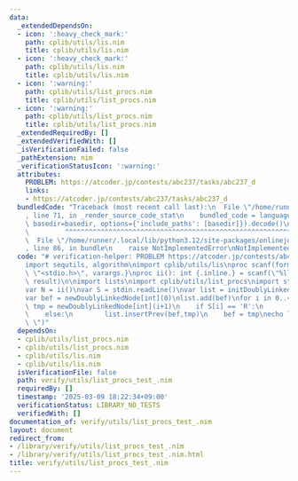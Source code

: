 ```yaml
---
data:
  _extendedDependsOn:
  - icon: ':heavy_check_mark:'
    path: cplib/utils/lis.nim
    title: cplib/utils/lis.nim
  - icon: ':heavy_check_mark:'
    path: cplib/utils/lis.nim
    title: cplib/utils/lis.nim
  - icon: ':warning:'
    path: cplib/utils/list_procs.nim
    title: cplib/utils/list_procs.nim
  - icon: ':warning:'
    path: cplib/utils/list_procs.nim
    title: cplib/utils/list_procs.nim
  _extendedRequiredBy: []
  _extendedVerifiedWith: []
  _isVerificationFailed: false
  _pathExtension: nim
  _verificationStatusIcon: ':warning:'
  attributes:
    PROBLEM: https://atcoder.jp/contests/abc237/tasks/abc237_d
    links:
    - https://atcoder.jp/contests/abc237/tasks/abc237_d
  bundledCode: "Traceback (most recent call last):\n  File \"/home/runner/.local/lib/python3.12/site-packages/onlinejudge_verify/documentation/build.py\"\
    , line 71, in _render_source_code_stat\n    bundled_code = language.bundle(stat.path,\
    \ basedir=basedir, options={'include_paths': [basedir]}).decode()\n          \
    \         ^^^^^^^^^^^^^^^^^^^^^^^^^^^^^^^^^^^^^^^^^^^^^^^^^^^^^^^^^^^^^^^^^^^^^^^^^^^^^^^^^\n\
    \  File \"/home/runner/.local/lib/python3.12/site-packages/onlinejudge_verify/languages/nim.py\"\
    , line 86, in bundle\n    raise NotImplementedError\nNotImplementedError\n"
  code: "# verification-helper: PROBLEM https://atcoder.jp/contests/abc237/tasks/abc237_d\n\
    import sequtils, algorithm\nimport cplib/utils/lis\nproc scanf(formatstr: cstring){.header:\
    \ \"<stdio.h>\", varargs.}\nproc ii(): int {.inline.} = scanf(\"%lld\\n\", addr\
    \ result)\n\nimport lists\nimport cplib/utils/list_procs\nimport strutils\n\n\
    var N = ii()\nvar S = stdin.readLine()\nvar list = initDoublyLinkedList[int]()\n\
    var bef = newDoublyLinkedNode[int](0)\nlist.add(bef)\nfor i in 0..<N:\n    var\
    \ tmp = newDoublyLinkedNode[int](i+1)\n    if S[i] == 'R':\n        list.insert(bef,tmp)\n\
    \    else:\n        list.insertPrev(bef,tmp)\n    bef = tmp\necho list.toseq().join(\"\
    \ \")"
  dependsOn:
  - cplib/utils/list_procs.nim
  - cplib/utils/list_procs.nim
  - cplib/utils/lis.nim
  - cplib/utils/lis.nim
  isVerificationFile: false
  path: verify/utils/list_procs_test_.nim
  requiredBy: []
  timestamp: '2025-03-09 18:22:34+09:00'
  verificationStatus: LIBRARY_NO_TESTS
  verifiedWith: []
documentation_of: verify/utils/list_procs_test_.nim
layout: document
redirect_from:
- /library/verify/utils/list_procs_test_.nim
- /library/verify/utils/list_procs_test_.nim.html
title: verify/utils/list_procs_test_.nim
---
```

